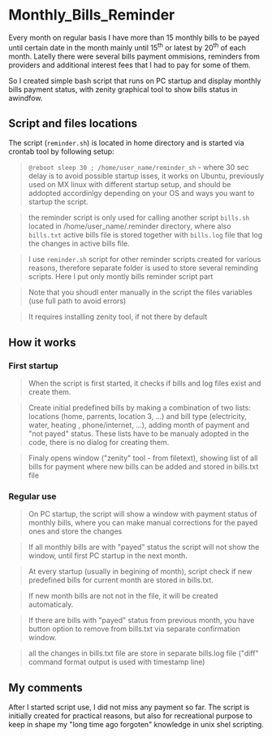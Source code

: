 # Monthly_Bills_Reminder
Every month on regular basis I have more than 15 monthly bills to be payed until certain date in the month mainly until 15<sup>th</sup> or latest by 20<sup>th</sup> of each month. Latelly there were several bills payment ommisions, reminders from providers and additional interest fees that I had to pay for some of them.

So I created simple bash script that runs on PC startup and display monthly bills payment status, with zenity graphical tool to show bills status in awindfow. 

## Script and files locations
The script (```reminder.sh```) is located in home directory and is started via crontab tool by following setup:

> ``` @reboot sleep 30 ; /home/user_name/reminder_sh ``` - where 30 sec delay is to avoid possible startup isses, it works on Ubuntu, previously used on MX linux with different startup setup, and should be addopted accordinlgy depending on your OS and ways you want to startup the script. 

> the reminder script is only used for calling another script ```bills.sh``` located in /home/user_name/.reminder directory, where also ```bills.txt``` active bills file is stored together with ```bills.log``` file that log the changes in active bills file. 

> I use ```reminder.sh``` script for other reminder scripts created for various reasons, therefore separate folder is used to store several reminding scripts. Here I put only montly bills reminder script part

> Note that you shoudl enter manually in the script the files variables (use full path to avoid errors)

> It requires installing zenity tool, if not there by default 


## How it works

### First startup
> When the script is first started, it checks if bills and log files exist and create them.

> Create initial predefined bills by making a combination of two lists: locations (home, parrents, location 3, ...)  and bill type (electricity, water, heating , phone/internet, ...), adding month of payment and "not payed" status. These lists have to be manualy adopted in the code, there is no dialog for creating them.

> Finaly opens window ("zenity" tool - from filetext), showing list of all bills for payment where new bills can be added and stored in bills.txt file

### Regular use
> On PC startup, the script will show a window with payment status of monthly bills, where you can make manual corrections for the payed ones and store the changes

> If all monthly bills are with "payed" status the script will not show the window, until first PC startup in the next month. 

> At every startup (usually in begining of month), script check if new predefined bills for current month are stored in bills.txt. 

> If new month bills are not not in the file, it will be created automaticaly.

> If there are bills with "payed" status from previous month, you have button option to remove from bills.txt via separate confirmation window.

> all the changes in bills.txt file are store in separate bills.log file ("diff" command format output is used with timestamp line)

## My comments
After I started script use, I did not miss any payment so far.
The script is initially created for practical reasons, but also for recreational purpose to keep in shape my "long time ago forgoten" knowledge in unix shel scripting.

